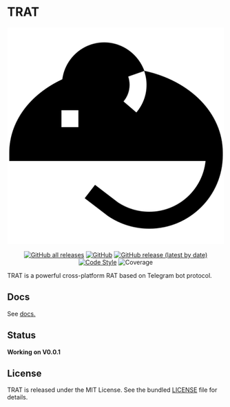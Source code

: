 # TRAT

<p align="center">
  <img src="resources/images/logo.png"  alt="Simple-XSS logo"/>
</p>


<p align="center">
    <a href="https://github.com/CrazyProger1/TRAT/releases/download/V0.0.1/TRAT-Windows-x64.zip"><img alt="GitHub all releases" src="https://img.shields.io/github/downloads/CrazyProger1/TRAT/total"></a>
    <a href="https://github.com/CrazyProger1/TRAT/blob/master/LICENSE"><img alt="GitHub" src="https://img.shields.io/github/license/CrazyProger1/TRAT"></a>
    <a href="https://github.com/CrazyProger1/TRAT/releases/latest"><img alt="GitHub release (latest by date)" src="https://img.shields.io/github/v/release/CrazyProger1/TRAT"></a>
    <a href="https://github.com/psf/black"><img src="https://img.shields.io/badge/code%20style-black-000000.svg" alt="Code Style"></a>
    <img src="https://img.shields.io/badge/coverage-99%25-brightgreen" alt="Coverage"/>
</p>


TRAT is a powerful cross-platform RAT based on Telegram bot protocol.

## Docs

See [docs.](docs/README.md)

## Status

**Working on V0.0.1**

## License

TRAT is released under the MIT License. See the bundled [LICENSE](LICENSE) file for details.